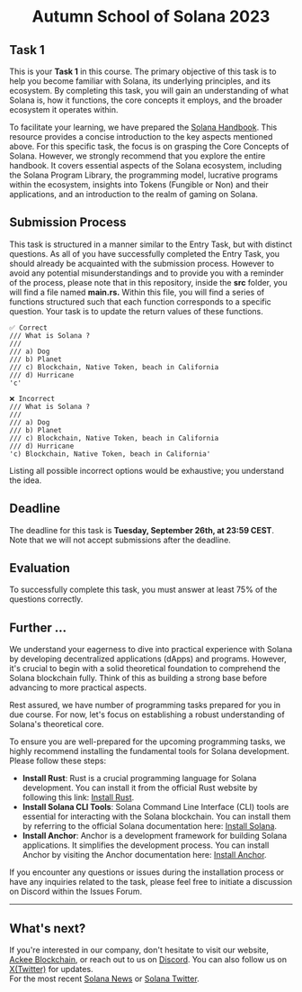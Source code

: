 
<div align="center">

# Autumn School of Solana 2023
</div>

## Task 1
This is your **Task 1** in this course. The primary objective of this task is to help you become familiar with Solana, its underlying principles, and its ecosystem. By completing this task, you will gain an understanding of what Solana is, how it functions, the core concepts it employs, and the broader ecosystem it operates within.

To facilitate your learning, we have prepared the [Solana Handbook](https://ackeeblockchain.com/solana-handbook.pdf). This resource provides a concise introduction to the key aspects mentioned above. For this specific task, the focus is on grasping the Core Concepts of Solana. However, we strongly recommend that you explore the entire handbook. It covers essential aspects of the Solana ecosystem, including the Solana Program Library, the programming model, lucrative programs within the ecosystem, insights into Tokens (Fungible or Non) and their applications, and an introduction to the realm of gaming on Solana.

## Submission Process
This task is structured in a manner similar to the Entry Task, but with distinct questions. As all of you have successfully completed the Entry Task, you should already be acquainted with the submission process. However to avoid any potential misunderstandings and to provide you with a reminder of the process, please note that in this repository, inside the **src** folder, you will find a file named **main.rs.** Within this file, you will find a series of functions structured such that each function corresponds to a specific question. Your task is to update the return values of these functions.


```
✅ Correct
/// What is Solana ?
///
/// a) Dog
/// b) Planet
/// c) Blockchain, Native Token, beach in California
/// d) Hurricane
'c'

❌ Incorrect
/// What is Solana ?
///
/// a) Dog
/// b) Planet
/// c) Blockchain, Native Token, beach in California
/// d) Hurricane
'c) Blockchain, Native Token, beach in California'
```

Listing all possible incorrect options would be exhaustive; you understand the idea.

## Deadline
The deadline for this task is **Tuesday, September 26th, at 23:59 CEST**. Note that we will not accept submissions after the deadline.

## Evaluation
To successfully complete this task, you must answer at least 75% of the questions correctly.


## Further ...
We understand your eagerness to dive into practical experience with Solana by developing decentralized applications (dApps) and programs. However, it's crucial to begin with a solid theoretical foundation to comprehend the Solana blockchain fully. Think of this as building a strong base before advancing to more practical aspects.

Rest assured, we have number of programming tasks prepared for you in due course. For now, let's focus on establishing a robust understanding of Solana's theoretical core.

To ensure you are well-prepared for the upcoming programming tasks, we highly recommend installing the fundamental tools for Solana development. Please follow these steps:
- **Install Rust**: Rust is a crucial programming language for Solana development. You can install it from the official Rust website by following this link: [Install Rust](https://www.rust-lang.org/tools/install).
- **Install Solana CLI Tools**: Solana Command Line Interface (CLI) tools are essential for interacting with the Solana blockchain. You can install them by referring to the official Solana documentation here: [Install Solana](https://docs.solana.com/cli/install-solana-cli-tools).
- **Install Anchor**: Anchor is a development framework for building Solana applications. It simplifies the development process. You can install Anchor by visiting the Anchor documentation here: [Install Anchor](https://www.anchor-lang.com/docs/installation).


If you encounter any questions or issues during the installation process or have any inquiries related to the task, please feel free to initiate a discussion on Discord within the Issues Forum.

-----

## What's next?
If you're interested in our company, don't hesitate to visit our website, [Ackee Blockchain](https://ackeeblockchain.com), or reach out to us on [Discord](https://discord.gg/x7qXXnGCsa). You can also follow us on [X(Twitter)](https://twitter.com/ackeeblockchain?lang=en) for updates.\
For the most recent [Solana News](https://solana.com/news) or [Solana Twitter](https://twitter.com/solana).
